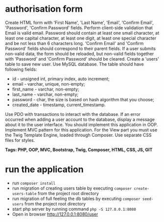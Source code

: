 # authorisation form
Create HTML form with 'First Name', 'Last Name', 'Email', 'Confirm Email', 'Password', 'Confirm Password' fields. Perform client-side validation that Email is valid email. Password should contain at least one small character, at least one capital character, at least one digit, at least one special character and be not less than 6 characters long. 'Confirm Email' and 'Confirm Password' fields should correspond to their parent fields. If a user submits non-valid data, the form should be reloaded, but non-valid fields together with 'Password' and 'Confirm Password' should be cleared.
Create a 'users' table to save new user. Use MySQL database. The table should have following fields:
* id - unsigned int, primary index, auto increment; 
* email - varchar, unique, non-empty; 
* first_name - varchar, non-empty; 
* last_name - varchar, non-empty; 
* password - char, the size is based on hash algorithm that you choose; 
* created_date - timestamp, current_timestamp.

Use PDO with transactions to interact with the database. If an error occurred when adding a user account to the database, display a message about it to the user interface.
You should implement this application in OOP. Implement MVC pattern for this application. For the View part you must use the Twig Template Engine, loaded through Composer. Use separate CSS files for styles.

**Tags:  PHP, OOP, MVC, Bootstrap, Twig, Composer, HTML, CSS, JS, GIT**

# run the application
* run `composer install`
* run migration of creating users table by executing `composer create-users-table` from the project root directory
* run migration of full feeling the db tables by executing `composer seed-users` from the project root directory
* start php server by running command `php -S 127.0.0.1:8080`
* Open in browser http://127.0.0.1:8080/user

